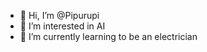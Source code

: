 - 👋 Hi, I’m @Pipurupi
- 👀 I’m interested in AI
- 🌱 I’m currently learning to be an electrician
  

<!---
Pipurupi/Pipurupi is a ✨ special ✨ repository because its `README.md` (this file) appears on your GitHub profile.
You can click the Preview link to take a look at your changes.
--->
